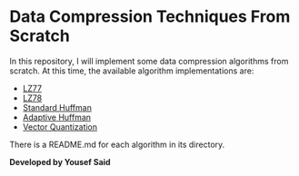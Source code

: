 # Data Compression Techniques From Scratch

In this repository, I will implement some data compression algorithms from scratch. At this time, the available algorithm implementations are:

- [LZ77](./LZ77)
- [LZ78](./LZ78)
- [Standard Huffman](./Standard%20Huffman)
- [Adaptive Huffman](./Adaptive%20Huffman)
- [Vector Quantization](./VectorQuantization)

There is a README.md for each algorithm in its directory.
  
**Developed by Yousef Said**

